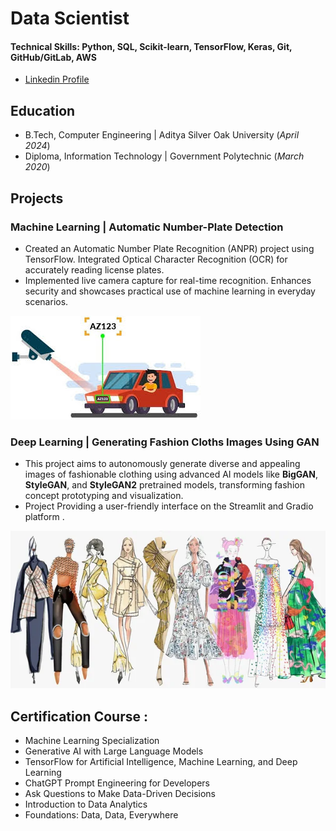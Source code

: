 
# Data Scientist

#### Technical Skills: Python, SQL, Scikit-learn, TensorFlow, Keras, Git, GitHub/GitLab, AWS

- [ Linkedin Profile ](https://www.linkedin.com/in/kirtan-makwana-119a2b266/)

  
## Education
- B.Tech, Computer Engineering | Aditya Silver Oak University (_April 2024_)								       		
- Diploma, Information Technology | Government Polytechnic (_March 2020_)	 			        		


## Projects
### Machine Learning | Automatic Number-Plate Detection 

- Created an Automatic Number Plate Recognition (ANPR) project using TensorFlow. Integrated Optical Character Recognition (OCR) for accurately reading license plates. 
- Implemented live camera capture for real-time recognition. Enhances security and  showcases practical use of machine learning in everyday scenarios.

![Machine Learning](/assets/img/number_detection_image.jpg)

###  Deep Learning | Generating Fashion Cloths Images Using GAN 

- This project aims to autonomously generate diverse and appealing images of fashionable clothing using advanced AI models like **BigGAN**, **StyleGAN**, and **StyleGAN2** pretrained models, transforming fashion concept prototyping and visualization.
- Project Providing a user-friendly interface on the Streamlit and Gradio platform .

![Deep Learning](/assets/img/generative_AI.jpg)





## Certification Course : 
- Machine Learning Specialization
- Generative AI with Large Language Models
- TensorFlow for Artificial Intelligence, Machine Learning, and Deep Learning
- ChatGPT Prompt Engineering for Developers
- Ask Questions to Make Data-Driven Decisions
- Introduction to Data Analytics
- Foundations: Data, Data, Everywhere
